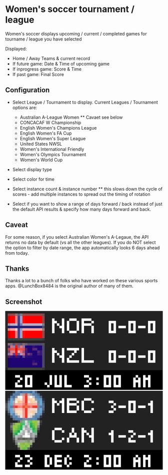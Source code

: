 # Women's soccer tournament / league

Women's soccer displays upcoming / current / completed games for tourname / league you have selected

Displayed:

- Home / Away Teams & current record
- If future game: Date & Time of upcoming game
- If inprogress game:  Score & Time
- If past game:  Final Score

## Configuration
- Select League / Tournament to display.  Current Leagues / Tournament options are:
    * Australian A-League Women  ** Cavaet see below
    * CONCACAF W Championship
    * English Women's Champions League
    * English Women's FA Cup
    * English Women's Super League
    * United States NWSL
    * Women's International Friendly
    * Women's Olympics Tournament
    * Women's World Cup

- Select display type
- Select color for time
- Select instance count & instance number **  this slows down the cycle of scores - add multiple instances to spread out the timing of rotation
- Select if you want to show a range of days forward / back instead of just the default API results & specify how many days forward and back.

## Caveat
For some reason, if you select Australian Women's A-Legaue, the API returns no data by default (vs all the other leagues).  If you do NOT select the option to filter by date range,  the app automatically looks 6 days ahead from today.

## Thanks

Thanks a lot to a bunch of folks who have worked on these various sports apps.  @LunchBox8484 is the original author of many of them.

## Screenshot

![screenshot](soccerwomens.gif)
![screenshot](soccerwomens2.gif)
